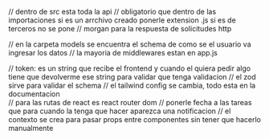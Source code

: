 // dentro de src esta toda la api
// obligatorio que dentro de las importaciones si es un arrchivo creado ponerle extension .js si es de terceros no se pone
// morgan para la respuesta de solicitudes http 

// en la carpeta models se encuentra el schema de como se el usuario va ingresar los datos 
// la mayoria de middlewares estan en app.js 

// token: es un string que recibe el frontend y cuando el quiera pedir algo tiene que devolverme ese string para validar que tenga validacion
// el zod sirve para validar el schema
// el tailwind config se cambia, todo esta en la documentacion  
// para las rutas de react es react router dom
// ponerle fecha a las tareas que para cuando la tenga que hacer aparezca una notificacion
// el contexto se crea para pasar props entre componentes sin tener que hacerlo manualmente 